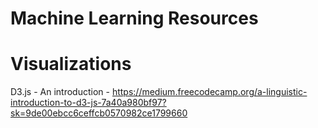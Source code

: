 # Machine Learning Resources

# Visualizations
D3.js - An introduction - https://medium.freecodecamp.org/a-linguistic-introduction-to-d3-js-7a40a980bf97?sk=9de00ebcc6ceffcb0570982ce1799660
